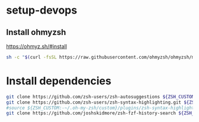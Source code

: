 # setup-devops

## Install ohmyzsh
https://ohmyz.sh/#install
```bash
sh -c "$(curl -fsSL https://raw.githubusercontent.com/ohmyzsh/ohmyzsh/master/tools/install.sh)"
```

# Install dependencies
```bash
git clone https://github.com/zsh-users/zsh-autosuggestions ${ZSH_CUSTOM:-~/.oh-my-zsh/custom}/plugins/zsh-autosuggestions
git clone https://github.com/zsh-users/zsh-syntax-highlighting.git ${ZSH_CUSTOM:-~/.oh-my-zsh/custom}/plugins/zsh-syntax-highlighting
#source ${ZSH_CUSTOM:-~/.oh-my-zsh/custom}/plugins/zsh-syntax-highlighting/zsh-syntax-highlighting.zsh
git clone https://github.com/joshskidmore/zsh-fzf-history-search ${ZSH_CUSTOM:-~/.oh-my-zsh/custom}/plugins/zsh-fzf-history-search
```
